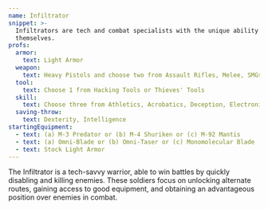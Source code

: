 ```yaml
---
name: Infiltrator
snippet: >-
  Infiltrators are tech and combat specialists with the unique ability to cloak
  themselves.
profs:
  armor:
    text: Light Armor
  weapon:
    text: Heavy Pistols and choose two from Assault Rifles, Melee, SMGs, and Sniper Rifles
  tool:
    text: Choose 1 from Hacking Tools or Thieves' Tools
  skill:
    text: Choose three from Athletics, Acrobatics, Deception, Electronics, History, Insight, Investigation, Perception, Persuasion, Sleight of Hand, Stealth, and Vehicle Handling
  saving-throw:
    text: Dexterity, Intelligence
startingEquipment:
  - text: (a) M-3 Predator or (b) M-4 Shuriken or (c) M-92 Mantis
  - text: (a) Omni-Blade or (b) Omni-Taser or (c) Monomolecular Blade
  - text: Stock Light Armor
---
```

The Infiltrator is a tech-savvy warrior, able to win battles by quickly disabling and killing enemies. These soldiers focus on unlocking alternate routes, gaining access to good equipment, and obtaining an advantageous position over enemies in combat.
